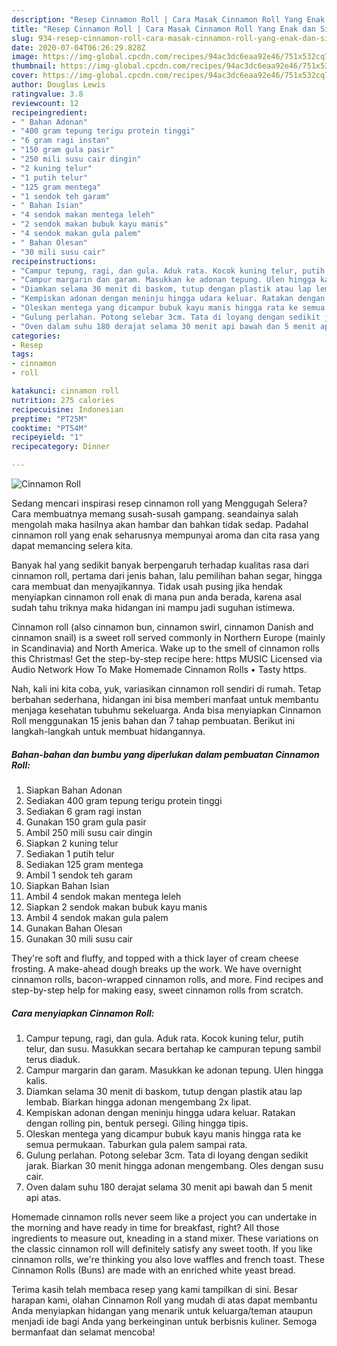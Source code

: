 ```yaml
---
description: "Resep Cinnamon Roll | Cara Masak Cinnamon Roll Yang Enak dan Simpel"
title: "Resep Cinnamon Roll | Cara Masak Cinnamon Roll Yang Enak dan Simpel"
slug: 934-resep-cinnamon-roll-cara-masak-cinnamon-roll-yang-enak-dan-simpel
date: 2020-07-04T06:26:29.828Z
image: https://img-global.cpcdn.com/recipes/94ac3dc6eaa92e46/751x532cq70/cinnamon-roll-foto-resep-utama.jpg
thumbnail: https://img-global.cpcdn.com/recipes/94ac3dc6eaa92e46/751x532cq70/cinnamon-roll-foto-resep-utama.jpg
cover: https://img-global.cpcdn.com/recipes/94ac3dc6eaa92e46/751x532cq70/cinnamon-roll-foto-resep-utama.jpg
author: Douglas Lewis
ratingvalue: 3.8
reviewcount: 12
recipeingredient:
- " Bahan Adonan"
- "400 gram tepung terigu protein tinggi"
- "6 gram ragi instan"
- "150 gram gula pasir"
- "250 mili susu cair dingin"
- "2 kuning telur"
- "1 putih telur"
- "125 gram mentega"
- "1 sendok teh garam"
- " Bahan Isian"
- "4 sendok makan mentega leleh"
- "2 sendok makan bubuk kayu manis"
- "4 sendok makan gula palem"
- " Bahan Olesan"
- "30 mili susu cair"
recipeinstructions:
- "Campur tepung, ragi, dan gula. Aduk rata. Kocok kuning telur, putih telur, dan susu. Masukkan secara bertahap ke campuran tepung sambil terus diaduk."
- "Campur margarin dan garam. Masukkan ke adonan tepung. Ulen hingga kalis."
- "Diamkan selama 30 menit di baskom, tutup dengan plastik atau lap lembab. Biarkan hingga adonan mengembang 2x lipat."
- "Kempiskan adonan dengan meninju hingga udara keluar. Ratakan dengan rolling pin, bentuk persegi. Giling hingga tipis."
- "Oleskan mentega yang dicampur bubuk kayu manis hingga rata ke semua permukaan. Taburkan gula palem sampai rata."
- "Gulung perlahan. Potong selebar 3cm. Tata di loyang dengan sedikit jarak. Biarkan 30 menit hingga adonan mengembang. Oles dengan susu cair."
- "Oven dalam suhu 180 derajat selama 30 menit api bawah dan 5 menit api atas."
categories:
- Resep
tags:
- cinnamon
- roll

katakunci: cinnamon roll 
nutrition: 275 calories
recipecuisine: Indonesian
preptime: "PT25M"
cooktime: "PT54M"
recipeyield: "1"
recipecategory: Dinner

---
```



![Cinnamon Roll](https://img-global.cpcdn.com/recipes/94ac3dc6eaa92e46/751x532cq70/cinnamon-roll-foto-resep-utama.jpg)

Sedang mencari inspirasi resep cinnamon roll yang Menggugah Selera? Cara membuatnya memang susah-susah gampang. seandainya salah mengolah maka hasilnya akan hambar dan bahkan tidak sedap. Padahal cinnamon roll yang enak seharusnya mempunyai aroma dan cita rasa yang dapat memancing selera kita.

Banyak hal yang sedikit banyak berpengaruh terhadap kualitas rasa dari cinnamon roll, pertama dari jenis bahan, lalu pemilihan bahan segar, hingga cara membuat dan menyajikannya. Tidak usah pusing jika hendak menyiapkan cinnamon roll enak di mana pun anda berada, karena asal sudah tahu triknya maka hidangan ini mampu jadi suguhan istimewa.

Cinnamon roll (also cinnamon bun, cinnamon swirl, cinnamon Danish and cinnamon snail) is a sweet roll served commonly in Northern Europe (mainly in Scandinavia) and North America. Wake up to the smell of cinnamon rolls this Christmas! Get the step-by-step recipe here: https MUSIC Licensed via Audio Network How To Make Homemade Cinnamon Rolls • Tasty https.


Nah, kali ini kita coba, yuk, variasikan cinnamon roll sendiri di rumah. Tetap berbahan sederhana, hidangan ini bisa memberi manfaat untuk membantu menjaga kesehatan tubuhmu sekeluarga. Anda bisa menyiapkan Cinnamon Roll menggunakan 15 jenis bahan dan 7 tahap pembuatan. Berikut ini langkah-langkah untuk membuat hidangannya.

<!--inarticleads1-->

##### Bahan-bahan dan bumbu yang diperlukan dalam pembuatan Cinnamon Roll:

1. Siapkan  Bahan Adonan
1. Sediakan 400 gram tepung terigu protein tinggi
1. Sediakan 6 gram ragi instan
1. Gunakan 150 gram gula pasir
1. Ambil 250 mili susu cair dingin
1. Siapkan 2 kuning telur
1. Sediakan 1 putih telur
1. Sediakan 125 gram mentega
1. Ambil 1 sendok teh garam
1. Siapkan  Bahan Isian
1. Ambil 4 sendok makan mentega leleh
1. Siapkan 2 sendok makan bubuk kayu manis
1. Ambil 4 sendok makan gula palem
1. Gunakan  Bahan Olesan
1. Gunakan 30 mili susu cair


They&#39;re soft and fluffy, and topped with a thick layer of cream cheese frosting. A make-ahead dough breaks up the work. We have overnight cinnamon rolls, bacon-wrapped cinnamon rolls, and more. Find recipes and step-by-step help for making easy, sweet cinnamon rolls from scratch. 

<!--inarticleads2-->

##### Cara menyiapkan Cinnamon Roll:

1. Campur tepung, ragi, dan gula. Aduk rata. Kocok kuning telur, putih telur, dan susu. Masukkan secara bertahap ke campuran tepung sambil terus diaduk.
1. Campur margarin dan garam. Masukkan ke adonan tepung. Ulen hingga kalis.
1. Diamkan selama 30 menit di baskom, tutup dengan plastik atau lap lembab. Biarkan hingga adonan mengembang 2x lipat.
1. Kempiskan adonan dengan meninju hingga udara keluar. Ratakan dengan rolling pin, bentuk persegi. Giling hingga tipis.
1. Oleskan mentega yang dicampur bubuk kayu manis hingga rata ke semua permukaan. Taburkan gula palem sampai rata.
1. Gulung perlahan. Potong selebar 3cm. Tata di loyang dengan sedikit jarak. Biarkan 30 menit hingga adonan mengembang. Oles dengan susu cair.
1. Oven dalam suhu 180 derajat selama 30 menit api bawah dan 5 menit api atas.


Homemade cinnamon rolls never seem like a project you can undertake in the morning and have ready in time for breakfast, right? All those ingredients to measure out, kneading in a stand mixer. These variations on the classic cinnamon roll will definitely satisfy any sweet tooth. If you like cinnamon rolls, we&#39;re thinking you also love waffles and french toast. These Cinnamon Rolls (Buns) are made with an enriched white yeast bread. 

Terima kasih telah membaca resep yang kami tampilkan di sini. Besar harapan kami, olahan Cinnamon Roll yang mudah di atas dapat membantu Anda menyiapkan hidangan yang menarik untuk keluarga/teman ataupun menjadi ide bagi Anda yang berkeinginan untuk berbisnis kuliner. Semoga bermanfaat dan selamat mencoba!
